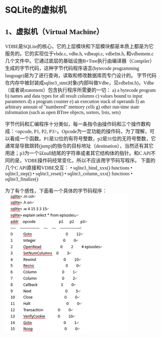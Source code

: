 # SQLite的虚拟机
<font face="微软雅黑" size="3px">

## 1、虚拟机（Virtual Machine）

VDBE是SQLite的核心，它的上层模块和下层模块都是本质上都是为它服务的。它的实现位于vbde.c, vdbe.h, vdbeapi.c, vdbeInt.h, 和vdbemem.c几个文件中。它通过底层的基础设施B+Tree执行由编译器（Compiler）生成的字节代码，这种字节代码程序语言(bytecode programming lauguage)是为了进行查询，读取和修改数据库而专门设计的。
字节代码在内存中被封装成sqlite3_stmt对象(内部叫做Vdbe，见vdbeInt.h)，Vdbe（或者说statement）包含执行程序所需要的一切：
a)    a bytecode program
b)    names and data types for all result columns
c)    values bound to input parameters
d)    a program counter
e)    an execution stack of operands
f)    an arbitrary amount of "numbered" memory cells
g)    other run-time state information (such as open BTree objects, sorters, lists, sets)

字节代码和汇编程序十分类似，每一条指令由操作码和三个操作数构成：<opcode, P1, P2, P3>。Opcode为一定功能的操作码，为了理解，可以看成一个函数。P1是32位的有符号整数，p2是31位的无符号整数，它通常是导致跳转(jump)的指令的目标地址（destination），当然还有其它用途；p3为一个以null结尾的字符串或者其它结构体的指针。和C API不同的是，VDBE操作码经常变化，所以不应该用字节码写程序。
下面的几个C API直接和VDBE交互：
• sqlite3_bind_xxx() functions
• sqlite3_step()
• sqlite3_reset()
• sqlite3_column_xxx() functions
• sqlite3_finalize()

为了有个感性，下面看一个具体的字节码程序：
<img src="Copc.png">
